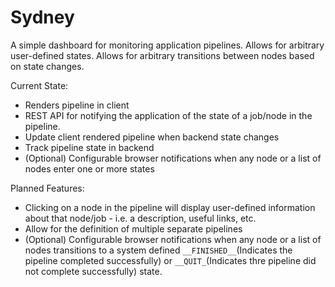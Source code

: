 # Sydney

A simple dashboard for monitoring application pipelines. Allows for arbitrary user-defined states. Allows for arbitrary transitions between nodes based on state changes.

Current State:
- Renders pipeline in client
- REST API for notifying the application of the state of a job/node in the pipeline.
- Update client rendered pipeline when backend state changes
- Track pipeline state in backend
- (Optional) Configurable browser notifications when any node or a list of nodes enter one or more states 

Planned Features:
- Clicking on a node in the pipeline will display user-defined information about that node/job - i.e. a description, useful links, etc.
- Allow for the definition of multiple separate pipelines
- (Optional) Configurable browser notifications when any node or a list of nodes transitions to a system defined ```__FINISHED__```(Indicates the pipeline completed successfully) or ```__QUIT_```(Indicates thre pipeline did not complete successfully) state.
